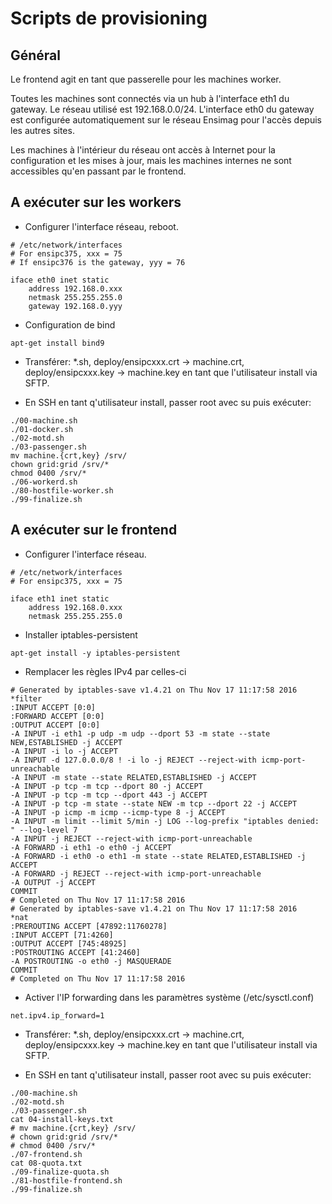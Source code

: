 # Scripts de provisioning

## Général

Le frontend agit en tant que passerelle pour les machines worker.

Toutes les machines sont connectés via un hub à l'interface eth1 du gateway. Le réseau utilisé est
192.168.0.0/24. L'interface eth0 du gateway est configurée automatiquement sur le réseau Ensimag
pour l'accès depuis les autres sites.

Les machines à l'intérieur du réseau ont accès à Internet pour la configuration et les mises à jour,
mais les machines internes ne sont accessibles qu'en passant par le frontend.

## A exécuter sur les workers

* Configurer l'interface réseau, reboot.

```
# /etc/network/interfaces
# For ensipc375, xxx = 75
# If ensipc376 is the gateway, yyy = 76

iface eth0 inet static
    address 192.168.0.xxx
    netmask 255.255.255.0
    gateway 192.168.0.yyy
```

* Configuration de bind

```
apt-get install bind9

```

* Transférer: *.sh, deploy/ensipcxxx.crt -> machine.crt, deploy/ensipcxxx.key -> machine.key
en tant que l'utilisateur install via SFTP.

* En SSH en tant q'utilisateur install, passer root avec su puis exécuter:

```
./00-machine.sh
./01-docker.sh
./02-motd.sh
./03-passenger.sh
mv machine.{crt,key} /srv/
chown grid:grid /srv/*
chmod 0400 /srv/*
./06-workerd.sh
./80-hostfile-worker.sh
./99-finalize.sh
```

## A exécuter sur le frontend

* Configurer l'interface réseau.

```
# /etc/network/interfaces
# For ensipc375, xxx = 75

iface eth1 inet static
    address 192.168.0.xxx
    netmask 255.255.255.0
```

* Installer iptables-persistent

```
apt-get install -y iptables-persistent
```

* Remplacer les règles IPv4 par celles-ci

```
# Generated by iptables-save v1.4.21 on Thu Nov 17 11:17:58 2016
*filter
:INPUT ACCEPT [0:0]
:FORWARD ACCEPT [0:0]
:OUTPUT ACCEPT [0:0]
-A INPUT -i eth1 -p udp -m udp --dport 53 -m state --state NEW,ESTABLISHED -j ACCEPT
-A INPUT -i lo -j ACCEPT
-A INPUT -d 127.0.0.0/8 ! -i lo -j REJECT --reject-with icmp-port-unreachable
-A INPUT -m state --state RELATED,ESTABLISHED -j ACCEPT
-A INPUT -p tcp -m tcp --dport 80 -j ACCEPT
-A INPUT -p tcp -m tcp --dport 443 -j ACCEPT
-A INPUT -p tcp -m state --state NEW -m tcp --dport 22 -j ACCEPT
-A INPUT -p icmp -m icmp --icmp-type 8 -j ACCEPT
-A INPUT -m limit --limit 5/min -j LOG --log-prefix "iptables denied: " --log-level 7
-A INPUT -j REJECT --reject-with icmp-port-unreachable
-A FORWARD -i eth1 -o eth0 -j ACCEPT
-A FORWARD -i eth0 -o eth1 -m state --state RELATED,ESTABLISHED -j ACCEPT
-A FORWARD -j REJECT --reject-with icmp-port-unreachable
-A OUTPUT -j ACCEPT
COMMIT
# Completed on Thu Nov 17 11:17:58 2016
# Generated by iptables-save v1.4.21 on Thu Nov 17 11:17:58 2016
*nat
:PREROUTING ACCEPT [47892:11760278]
:INPUT ACCEPT [71:4260]
:OUTPUT ACCEPT [745:48925]
:POSTROUTING ACCEPT [41:2460]
-A POSTROUTING -o eth0 -j MASQUERADE
COMMIT
# Completed on Thu Nov 17 11:17:58 2016
```

* Activer l'IP forwarding dans les paramètres système (/etc/sysctl.conf)

```
net.ipv4.ip_forward=1
```

* Transférer: *.sh, deploy/ensipcxxx.crt -> machine.crt, deploy/ensipcxxx.key -> machine.key
en tant que l'utilisateur install via SFTP.

* En SSH en tant q'utilisateur install, passer root avec su puis exécuter:

```
./00-machine.sh
./02-motd.sh
./03-passenger.sh
cat 04-install-keys.txt
# mv machine.{crt,key} /srv/
# chown grid:grid /srv/*
# chmod 0400 /srv/*
./07-frontend.sh
cat 08-quota.txt
./09-finalize-quota.sh
./81-hostfile-frontend.sh
./99-finalize.sh
```

